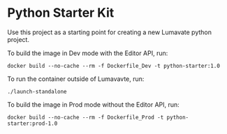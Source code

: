 # Python Starter Kit

Use this project as a starting point for creating a new Lumavate python project.

To build the image in Dev mode with the Editor API, run:

```
docker build --no-cache --rm -f Dockerfile_Dev -t python-starter:1.0
```

To run the container outside of Lumavavte, run:

```
./launch-standalone
```

To build the image in Prod mode without the Editor API, run:

```
docker build --no-cache --rm -f Dockerfile_Prod -t python-starter:prod-1.0
```
